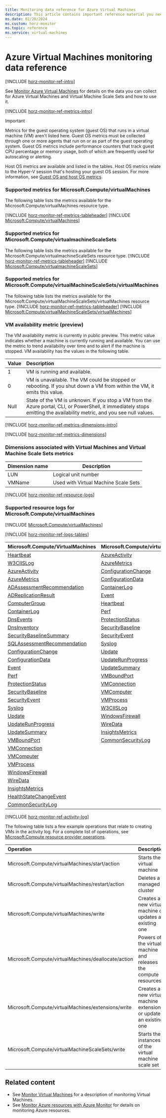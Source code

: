```yaml
---
title: Monitoring data reference for Azure Virtual Machines
description: This article contains important reference material you need when you monitor Azure Virtual Machines and Virtual Machine Scale Sets.
ms.date: 02/20/2024
ms.custom: horz-monitor
ms.topic: reference
ms.service: virtual-machines
---
```


<!-- 
IMPORTANT 
To make this template easier to use, first:
1. Search and replace Virtual Machines with the official name of your service.
2. Search and replace virtual-machines with the service name to use in GitHub filenames.-->

<!-- VERSION 3.0 2024_01_01
For background about this template, see https://review.learn.microsoft.com/en-us/help/contribute/contribute-monitoring?branch=main -->

<!-- Most services can use the following sections unchanged. All headings are required unless otherwise noted.
The sections use #included text you don't have to maintain, which changes when Azure Monitor functionality changes. Add info into the designated service-specific places if necessary. Remove #includes or template content that aren't relevant to your service.

At a minimum your service should have the following two articles:

1. The primary monitoring article (based on the template monitor-service-template.md)
   - Title: "Monitor Virtual Machines"
   - TOC title: "Monitor"
   - Filename: "monitor-vm.md"

2. A reference article that lists all the metrics and logs for your service (based on this template).
   - Title: "Virtual Machines monitoring data reference"
   - TOC title: "Monitoring data reference"
   - Filename: "monitor-vm-reference.md".
-->

# Azure Virtual Machines monitoring data reference

<!-- Intro. Required. -->
[!INCLUDE [horz-monitor-ref-intro](~/articles/reusable-content/ce-skilling/azure/includes/azure-monitor/horizontals/horz-monitor-ref-intro.md)]

See [Monitor Azure Virtual Machines](monitor-vm.md) for details on the data you can collect for Azure Virtual Machines and Virtual Machine Scale Sets and how to use it.

<!-- ## Metrics. Required section. -->
[!INCLUDE [horz-monitor-ref-metrics-intro](~/articles/reusable-content/ce-skilling/azure/includes/azure-monitor/horizontals/horz-monitor-ref-metrics-intro.md)]
<!-- Repeat the following section for each resource type/namespace in your service. -->

>[!IMPORTANT]
>Metrics for the guest operating system (guest OS) that runs in a virtual machine (VM) aren't listed here. Guest OS metrics must be collected through one or more agents that run on or as part of the guest operating system. Guest OS metrics include performance counters that track guest CPU percentage or memory usage, both of which are frequently used for autoscaling or alerting.
>
>Host OS metrics are available and listed in the tables. Host OS metrics relate to the Hyper-V session that's hosting your guest OS session. For more information, see [Guest OS and host OS metrics](/azure/azure-monitor/reference/supported-metrics/metrics-index#guest-os-and-host-os-metrics).

### Supported metrics for Microsoft.Compute/virtualMachines
The following table lists the metrics available for the Microsoft.Compute/virtualMachines resource type.
<!-- For each ### section:
1. Replace the <ResourceType/namespace> placeholder in the heading and introductory sentence. Example: ### Supported metrics for Microsoft.Storage/storageAccounts/blobServices
2. Find the metrics for the resource type at https://learn.microsoft.com/azure/azure-monitor/reference/supported-metrics/metrics-index#supported-metrics-per-resource-type, which is autogenerated from underlying systems.
3. Either link to the listed metrics page(s), OR #include the metrics table(s), starting with the tableheader #include.
4. Add any further information after each metrics table #include or link.
Example link to metrics page: - [Microsoft.Storage/storageAccounts/blobServices](/azure/azure-monitor/reference/supported-metrics/microsoft-storage-storageaccounts-blobservices-metrics)
Example #include. Start with the metrics tableheader: -->
[!INCLUDE [horz-monitor-ref-metrics-tableheader](~/articles/reusable-content/ce-skilling/azure/includes/azure-monitor/horizontals/horz-monitor-ref-metrics-tableheader.md)]
[!INCLUDE [Microsoft.Compute/virtualMachines](~/azure-reference-other-repo/azure-monitor-ref/supported-metrics/includes/microsoft-compute-virtualmachines-metrics-include.md)]

### Supported metrics for Microsoft.Compute/virtualmachineScaleSets
The following table lists the metrics available for the Microsoft.Compute/virtualmachineScaleSets resource type.
[!INCLUDE [horz-monitor-ref-metrics-tableheader](~/articles/reusable-content/ce-skilling/azure/includes/azure-monitor/horizontals/horz-monitor-ref-metrics-tableheader.md)]
[!INCLUDE [Microsoft.Compute/virtualmachineScaleSets](~/azure-reference-other-repo/azure-monitor-ref/supported-metrics/includes/microsoft-compute-virtualmachinescalesets-metrics-include.md)]

### Supported metrics for Microsoft.Compute/virtualMachineScaleSets/virtualMachines
The following table lists the metrics available for the Microsoft.Compute/virtualMachineScaleSets/virtualMachines resource type.
[!INCLUDE [horz-monitor-ref-metrics-tableheader](~/articles/reusable-content/ce-skilling/azure/includes/azure-monitor/horizontals/horz-monitor-ref-metrics-tableheader.md)]
[!INCLUDE [Microsoft.Compute/virtualMachineScaleSets/virtualMachines](~/azure-reference-other-repo/azure-monitor-ref/supported-metrics/includes/microsoft-compute-virtualmachinescalesets-virtualmachines-metrics-include.md)]

### VM availability metric (preview)
The VM availability metric is currently in public preview. This metric value indicates whether a machine is currently running and available. You can use the metric to trend availability over time and to alert if the machine is stopped. VM availability has the values in the following table.

| Value | Description |
|:---|:---|
| 1 | VM is running and available. | 
| 0 | VM is unavailable. The VM could be stopped or rebooting. If you shut down a VM from within the VM, it emits this value. |
| Null | State of the VM is unknown. If you stop a VM from the Azure portal, CLI, or PowerShell, it immediately stops emitting the availability metric, and you see null values. |

<!-- ## Metric dimensions. Required section. -->
[!INCLUDE [horz-monitor-ref-metrics-dimensions-intro](~/articles/reusable-content/ce-skilling/azure/includes/azure-monitor/horizontals/horz-monitor-ref-metrics-dimensions-intro.md)]
<!-- Use one of the following includes, depending on whether you have metrics with dimensions.
- If you have metrics with dimensions, use the following include and list the metrics with dimensions after the include. For an example, see https://learn.microsoft.com/azure/storage/common/monitor-storage-reference#metrics-dimensions. Questions: email azmondocs@microsoft.com. -->
[!INCLUDE [horz-monitor-ref-metrics-dimensions](~/articles/reusable-content/ce-skilling/azure/includes/azure-monitor/horizontals/horz-monitor-ref-metrics-dimensions.md)]

### Dimensions associated with Virtual Machines and Virtual Machine Scale Sets metrics

| Dimension name | Description |
| ------------------- | ----------------- |
| LUN | Logical unit number |
| VMName | Used with Virtual Machine Scale Sets |

<!-- If you DON'T have metrics with dimensions, use the following include: 
[!INCLUDE [horz-monitor-ref-no-metrics-dimensions](~/articles/reusable-content/ce-skilling/azure/includes/azure-monitor/horizontals/horz-monitor-ref-no-metrics-dimensions.md)] -->

<!-- ## Resource logs. Required section. -->
[!INCLUDE [horz-monitor-ref-resource-logs](~/articles/reusable-content/ce-skilling/azure/includes/azure-monitor/horizontals/horz-monitor-ref-resource-logs.md)]

<!-- Add at least one resource provider/resource type here. Repeat this section for each resource type/namespace in your service. Example: ### Supported resource logs for Microsoft.Storage/storageAccounts/blobServices -->
### Supported resource logs for Microsoft.Compute/virtualMachines
[!INCLUDE [Microsoft.Compute/virtualMachines](~/azure-reference-other-repo/azure-monitor-ref/supported-logs/includes/microsoft-compute-virtualmachines-logs-include.md)]

<!-- ## Azure Monitor Logs tables. Required section. -->
[!INCLUDE [horz-monitor-ref-logs-tables](~/articles/reusable-content/ce-skilling/azure/includes/azure-monitor/horizontals/horz-monitor-ref-logs-tables.md)]

|Microsoft.Compute/VirtualMachines|Microsoft.Compute/virtualMachineScaleSets|
|--------------|------------------------|
|[Heartbeat](/azure/azure-monitor/reference/tables/Heartbeat#columns)|[AzureActivity](/azure/azure-monitor/reference/tables/AzureActivity#columns)|
|[W3CIISLog](/azure/azure-monitor/reference/tables/W3CIISLog#columns)|[AzureMetrics](/azure/azure-monitor/reference/tables/AzureMetrics#columns)|
|[AzureActivity](/azure/azure-monitor/reference/tables/AzureActivity#columns)|[ConfigurationChange](/azure/azure-monitor/reference/tables/ConfigurationChange#columns)|
|[AzureMetrics](/azure/azure-monitor/reference/tables/AzureMetrics#columns)|[ConfigurationData](/azure/azure-monitor/reference/tables/ConfigurationData#columns)|
|[ADAssessmentRecommendation](/azure/azure-monitor/reference/tables/ADAssessmentRecommendation)|[ContainerLog](/azure/azure-monitor/reference/tables/ContainerLog#columns)|
|[ADReplicationResult](/azure/azure-monitor/reference/tables/ADReplicationResult#columns)|[Event](/azure/azure-monitor/reference/tables/Event#columns)|
|[ComputerGroup](/azure/azure-monitor/reference/tables/ComputerGroup#columns)|[Heartbeat](/azure/azure-monitor/reference/tables/Heartbeat#columns)|
|[ContainerLog](/azure/azure-monitor/reference/tables/ContainerLog#columns)|[Perf](/azure/azure-monitor/reference/tables/Perf#columns)|
|[DnsEvents](/azure/azure-monitor/reference/tables/DnsEvents#columns)|[ProtectionStatus](/azure/azure-monitor/reference/tables/ProtectionStatus#columns)|
|[DnsInventory](/azure/azure-monitor/reference/tables/DnsInventory#columns)|[SecurityBaseline](/azure/azure-monitor/reference/tables/SecurityBaseline#columns)|
|[SecurityBaselineSummary](/azure/azure-monitor/reference/tables/SecurityBaselineSummary#columns)|[SecurityEvent](/azure/azure-monitor/reference/tables/SecurityEvent#columns)|
|[SQLAssessmentRecommendation](/azure/azure-monitor/reference/tables/SQLAssessmentRecommendation)|[Syslog](/azure/azure-monitor/reference/tables/Syslog#columns)|
|[ConfigurationChange](/azure/azure-monitor/reference/tables/ConfigurationChange#columns)|[Update](/azure/azure-monitor/reference/tables/Update#columns)|
|[ConfigurationData](/azure/azure-monitor/reference/tables/ConfigurationData#columns)|[UpdateRunProgress](/azure/azure-monitor/reference/tables/UpdateRunProgress#columns)|
|[Event](/azure/azure-monitor/reference/tables/Event#columns)|[UpdateSummary](/azure/azure-monitor/reference/tables/UpdateSummary#columns)|
|[Perf](/azure/azure-monitor/reference/tables/Perf#columns)|[VMBoundPort](/azure/azure-monitor/reference/tables/VMBoundPort#columns)|
|[ProtectionStatus](/azure/azure-monitor/reference/tables/ProtectionStatus#columns)|[VMConnection](/azure/azure-monitor/reference/tables/VMConnection#columns)|
|[SecurityBaseline](/azure/azure-monitor/reference/tables/SecurityBaseline#columns)|[VMComputer](/azure/azure-monitor/reference/tables/VMComputer#columns)|
|[SecurityEvent](/azure/azure-monitor/reference/tables/SecurityEvent#columns)|[VMProcess](/azure/azure-monitor/reference/tables/VMProcess#columns)|
|[Syslog](/azure/azure-monitor/reference/tables/Syslog#columns)|[W3CIISLog](/azure/azure-monitor/reference/tables/W3CIISLog#columns)|
|[Update](/azure/azure-monitor/reference/tables/Update#columns)|[WindowsFirewall](/azure/azure-monitor/reference/tables/WindowsFirewall#columns)|
|[UpdateRunProgress](/azure/azure-monitor/reference/tables/UpdateRunProgress#columns)|[WireData](/azure/azure-monitor/reference/tables/WireData#columns)|
|[UpdateSummary](/azure/azure-monitor/reference/tables/UpdateSummary#columns)|[InsightsMetrics](/azure/azure-monitor/reference/tables/InsightsMetrics#columns)|
|[VMBoundPort](/azure/azure-monitor/reference/tables/VMBoundPort#columns)|[CommonSecurityLog](/azure/azure-monitor/reference/tables/CommonSecurityLog#columns)|
|[VMConnection](/azure/azure-monitor/reference/tables/VMConnection#columns)||
|[VMComputer](/azure/azure-monitor/reference/tables/VMComputer#columns)||
|[VMProcess](/azure/azure-monitor/reference/tables/VMProcess#columns)||
|[WindowsFirewall](/azure/azure-monitor/reference/tables/WindowsFirewall#columns)||
|[WireData](/azure/azure-monitor/reference/tables/WireData#columns)||
|[InsightsMetrics](/azure/azure-monitor/reference/tables/InsightsMetrics#columns)||
|[HealthStateChangeEvent](/azure/azure-monitor/reference/tables/HealthStateChangeEvent#columns)||
|[CommonSecurityLog](/azure/azure-monitor/reference/tables/CommonSecurityLog#columns)||

<!-- Example:
### Storage Accounts
Microsoft.Storage/storageAccounts
- [StorageBlobLogs](/azure/azure-monitor/reference/tables/storagebloblogs#columns)

Find the table(s) for your service at https://learn.microsoft.com/azure/azure-monitor/reference/tables/tables-resourcetype. These files are auto generated from the REST API. 
Also refer to https://learn.microsoft.com/azure/azure-monitor/reference/tables/azurediagnostics#azure-diagnostics-mode to see whether your service uses the AzureDiagnostics table in Azure Monitor Logs / Log Analytics. 
Link to the service-specific tables. If your service uses the AzureDiagnostics table, list the fields you use and what they're for. If your service uses both tables, list both types of information. Add any further information after each table link, such as descriptions and usage, or information not found in the tables. 

IMPORTANT: Field names for Log Analytics may vary from the same field names for Storage. Many services need a mapping table to map the two sets of fields. -->

<!-- ## Activity log. Required section. -->
[!INCLUDE [horz-monitor-ref-activity-log](~/articles/reusable-content/ce-skilling/azure/includes/azure-monitor/horizontals/horz-monitor-ref-activity-log.md)]
<!-- Refer to https://learn.microsoft.com/azure/role-based-access-control/resource-provider-operations and link to the possible operations for your service, using the format - [<Namespace> resource provider operations](/azure/role-based-access-control/resource-provider-operations#<namespace>).
Example: - [Microsoft.Storage resource provider operations](/azure/role-based-access-control/resource-provider-operations#microsoftstorage).
If there are other operations not in the link, list them here in table form. -->

The following table lists a few example operations that relate to creating VMs in the activity log. For a complete list of operations, see [Microsoft.Compute resource provider operations](/azure/role-based-access-control/resource-provider-operations#microsoftcompute).

| Operation | Description |
|:---|:---|
| Microsoft.Compute/virtualMachines/start/action | Starts the virtual machine |
| Microsoft.Compute/virtualMachines/restart/action | Deletes a managed cluster |
| Microsoft.Compute/virtualMachines/write | Creates a new virtual machine or updates an existing one |
| Microsoft.Compute/virtualMachines/deallocate/action | Powers off the virtual machine and releases the compute resources |
| Microsoft.Compute/virtualMachines/extensions/write | Creates a new virtual machine extension or updates an existing one |
| Microsoft.Compute/virtualMachineScaleSets/write | Starts the instances of the virtual machine scale set |

<!-- ## Other schemas. Optional section. Please keep heading in this order. If your service uses other schemas, add the following include and information. 
[!INCLUDE [horz-monitor-ref-other-schemas](~/articles/reusable-content/ce-skilling/azure/includes/azure-monitor/horizontals/horz-monitor-ref-other-schemas.md)]
List other schemas and their usage here. These can be resource logs, alerts, event hub formats, etc. depending on what you think is important. You can put JSON messages, API responses not listed in the REST API docs, and other similar types of info here.  -->

## Related content

- See [Monitor Virtual Machines](monitor-vm.md) for a description of monitoring Virtual Machines.
- See [Monitor Azure resources with Azure Monitor](/azure/azure-monitor/essentials/monitor-azure-resource) for details on monitoring Azure resources.
